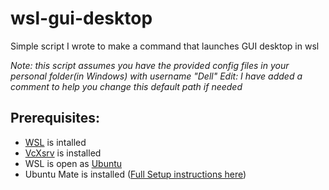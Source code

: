 # wsl-gui-desktop
Simple script I wrote to make a command that launches GUI desktop in wsl

*Note: this script assumes you have the provided config files in your personal folder(in Windows) with username "Dell"*
*Edit: I have added a comment to help you change this default path if needed*

## Prerequisites:
- [WSL](https://docs.microsoft.com/en-us/windows/wsl/install) is intalled
- [VcXsrv](https://sourceforge.net/projects/vcxsrv/) is installed
- WSL is open as [Ubuntu](https://www.microsoft.com/store/productId/9NBLGGH4MSV6)
- Ubuntu Mate is installed ([Full Setup instructions here](https://medium.com/@japheth.yates/the-complete-wsl2-gui-setup-2582828f4577))
